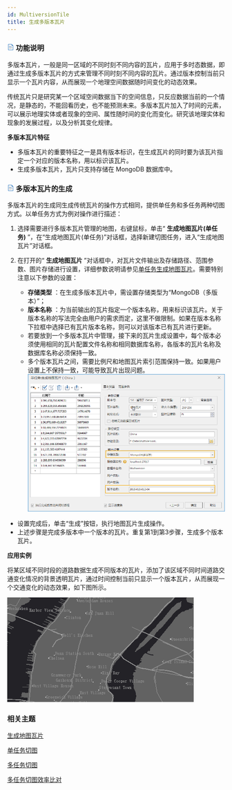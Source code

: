```yaml
---
id: MultiversionTile
title: 生成多版本瓦片
---
```

### ![](../img/read.gif) 功能说明

多版本瓦片，一般是同一区域的不同时刻不同内容的瓦片，应用于多时态数据，即通过生成多版本瓦片的方式来管理不同时刻不同内容的瓦片。通过版本控制当前只显示一个瓦片内容，从而展现一个地理空间数据随时间变化的动态效果。

传统瓦片只是研究某一个区域空间数据当下的空间信息，只反应数据当前的一个情况，是静态的，不能回看历史，也不能预测未来。多版本瓦片加入了时间的元素，可以展示地理实体或者现象的空间、属性随时间的变化而变化。研究该地理实体和现象的发展过程，以及分析其变化规律。

**多版本瓦片特征**

  * 多版本瓦片的重要特征之一是具有版本标识，在生成瓦片的同时要为该瓦片指定一个对应的版本名称，用以标识该瓦片。
  * 生成多版本瓦片，瓦片只支持存储在 MongoDB 数据库中。

### ![](../img/read.gif) 多版本瓦片的生成

多版本瓦片的生成同生成传统瓦片的操作方式相同，提供单任务和多任务两种切图方式。以单任务方式为例对操作进行描述：

  1. 选择需要进行多版本瓦片管理的地图，右键鼠标，单击“ **生成地图瓦片(单任务)** ”，在“生成地图瓦片(单任务)”对话框，选择新建切图任务，进入“生成地图瓦片”对话框。
  2. 在打开的“ **生成地图瓦片** ”对话框中，对瓦片文件输出及存储路径、范围参数、图片存储进行设置，详细参数说明请参见[单任务生成地图瓦片](MapTilesSingle)。需要特别注意以下参数的设置：  

      * **存储类型** ：在生成多版本瓦片中，需设置存储类型为“MongoDB（多版本）”；
      * **版本名称** ：为当前输出的瓦片指定一个版本名称，用来标识该瓦片。关于版本名称的写法完全由用户的需求而定，这里不做限制。如果在版本名称下拉框中选择已有瓦片版本名称，则可以对该版本已有瓦片进行更新。
      * 若要放到一个多版本瓦片中管理，接下来的瓦片生成设置中，每个版本必须使用相同的瓦片配置文件名称和相同数据库名称，各版本的瓦片名称及数据库名称必须保持一致。
      * 多个版本瓦片之间，需要比例尺和地图瓦片索引范围保持一致。如果用户设置上不保持一致，可能导致瓦片出现问题。
![](img/CacheOutputSetting.png)  

  * 设置完成后，单击“生成”按钮，执行地图瓦片生成操作。
  * 上述步骤是完成多版本中一个版本的瓦片。重复第1到第3步骤，生成多个版本瓦片。

**应用实例**

将某区域不同时段的道路数据生成不同版本的瓦片，添加了该区域不同时间道路交通变化情况的背景透明瓦片，通过时间控制当前只显示一个版本瓦片，从而展现一个交通变化的动态效果，如下图所示。

![](img/MultiversioncacheDisplay.gif)  

  
###  相关主题

  [生成地图瓦片](MapTileMode)

  [单任务切图](MapTilesSingle)

  [多任务切图](MultiTaskStep)

  [多任务切图效率比对](MultiTaskSuggest)

  



